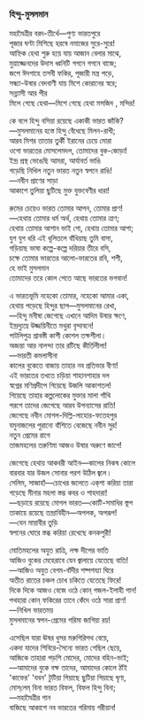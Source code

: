 ### হিন্দু-মুসলমান
মহামৈত্রীর বরদ-তীর্থে—পুণ্য ভারতপুরে  
পূজার ঘণ্টা মিশিছে হরষে নমাজের সুরে-সুরে!  
আহ্নিক হেথা শুরু হয়ে যায় আজান বেলার মাঝে,  
মুয়াজ্জেনদের উদাস ধ্বনিটি গগনে গগনে বাজে;  
জপে ঈদগাহে তসবী ফকির, পূজারী মন্ত্র পড়ে,  
সন্ধ্যা-উষার বেদবাণী যায় মিশে কোরানের স্বরে;  
                            সন্ন্যাসী আর পীর  
মিলে গেছে হেথা—মিশে গেছে হেথা মসজিদ , মন্দির!  

কে বলে হিন্দু বসিয়া রয়েছে একাকী ভারত জাঁকি?  
—মুসলমানের হস্তে হিন্দু বেঁধেছে মিলন-রাখী;  
আরব মিশর তাতার তুর্কী ইরানের চেয়ে মোরা  
ওগো ভারতের মোসলেমদল, তোমাদের বুক-জোড়া!  
ইন্দ্র প্রস্থ ভেঙেছি আমরা, আর্যাবর্ত ভাঙি  
গড়েছি নিখিল নতুন ভারত নতুন স্বপনে রাঙি!  
                                    —নবীন প্রাণের সাড়া  
আকাশে তুলিয়া ছুটিছে মুক্ত যুক্তবেণীর ধারা!  

রুমের চেয়েও ভারত তোমার আপন, তোমার প্রাণ!  
—হেথায় তোমার ধর্ম অর্থ, হেথায় তোমার ত্রাণ;  
হেথায় তোমার আশান ভাই গো, হেথায় তোমার আশা;  
যুগ যুগ ধরি এই ধূলিতলে বাঁধিয়াছ তুমি বাসা,  
গড়িয়াছ ভাষা কল্পে-কল্পে দরিয়ার তীরে বসি,  
চক্ষে তোমার ভারতের আলো-ভারতের রবি, শশী,  
হে ভাই মুসলমান  
তোমাদের তরে কোল পেতে আছে ভারতের ভগবান!  

এ ভারতভূমি নহেকো তোমার, নহেকো আমার একা,  
হেথায় পড়েছে হিন্দুর ছাপ—মুসলমানের রেখা,  
—হিন্দু মনীষা জেগেছে এখানে আদিম উষার ক্ষণে,  
ইন্দ্রদ্যুম্নে উজ্জয়িনীতে মথুরা বৃন্দাবনে!  
পাটলিপুত্র শ্রাবস্তী কাশী কোশল তক্ষশীলা।  
অজন্তা আর নালন্দা তার রটিছে কীর্তিলীলা!  
                                        —ভারতী কমলাসীনা  
কালের বুকেতে বাজায় তাহার নব প্রতিভার বীণা!  
এই ভারতের তখতে চড়িয়া শাহানশাহার দল  
স্বপ্নের মণিপ্রদীপে গিয়েছে উজলি আকাশতল!  
গিয়েছে তাহার কল্পলোকের মুক্তার মালা গাঁথি  
পরশে তাদের জেগেছে আরব উপন্যাসের রাতি!  
জেগেছে নবীন মোগল-দিল্লি-লাহোর-ফতেহপুর  
যমুনাজলের পুরানো বাঁশিতে বেজেছে নবীন সুর!  
নতুন প্রেমের রাগে  
তাজমহলের তরুণিমা আজও উষার অরুণে ‌জাগে!  

জেগেছে হেথায় আকবরী আইন—কালের নিকষ কোলে  
বারবার যার উজল সোনার পরশ উঠিল জ্বলে।  
সেলিম, সাজাহাঁ—চোখের জলেতে এক্‌শা করিয়া তারা  
গড়েছে মীনার মহলা স্তম্ভ কবর ও শাহদারা!  
—ছড়ায়ে রয়েছে মোগল ভারত—কোটি-সমাধির স্তূপ  
তাকায়ে রয়েছে তন্দ্রাবিহীন—অপলক, অপরূপ!  
                                    —যেন মায়াবীর তুড়ি  
স্বপনের ঘোরে স্তব্ধ করিয়া রেখেছে কনকপুরী!  

মোতিমহলের অযুত রাত্রি, লক্ষ দীপের ভাতি  
আজিও বুকের মেহেরাবে যেন জ্বালায়ে যেতেছে বাতি!  
—আজিও অযুত বেগম-বাঁদীর শষ্পশয্যা ঘিরে  
অতীত রাতের চঞ্চল চোখ চকিতে যেতেছে ফিরে!  
দিকে দিকে আজও বেজে ওঠে কোন্‌ গজল-ইলাহী গান!  
পথহারা কোন্‌ ফকিরের তানে কেঁদে ওঠে সারা প্রাণ!  
                                        —নিখিল ভারতময়  
মুসলমানের স্বপন-প্রেমের গরিমা জাগিয়া রয়!  

এসেছিল যারা ঊষর ধুসর মরুগিরিপথ বেয়ে,  
একদা যাদের শিবিরে-সৈন্যে ভারত গেছিল ছেয়ে,  
আজিকে তাহারা পড়শি মোদের, মোদের বহিন-ভাই;  
—আমাদের বুকে বক্ষ তাদের, আমাদের কোলে ঠাঁই  
'কাফের' 'যবন' টুটিয়া গিয়াছে ছুটিয়া গিয়াছে ঘৃণা,  
মোস্‌লেম্‌ বিনা ভারত বিফল, বিফল হিন্দু বিনা;  
                                            —মহামৈত্রীর গান  
বাজিছে আকাশে নব ভারতের গরিমায় গরীয়ান!  